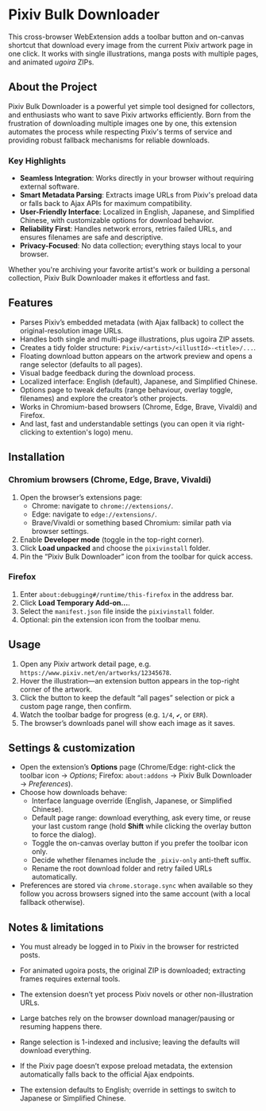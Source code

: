 # Pixiv Bulk Downloader

This cross-browser WebExtension adds a toolbar button and on-canvas shortcut that download every image from the current Pixiv artwork page in one click. It works with single illustrations, manga posts with multiple pages, and animated _ugoira_ ZIPs.

## About the Project

Pixiv Bulk Downloader is a powerful yet simple tool designed for collectors, and enthusiasts who want to save Pixiv artworks efficiently. Born from the frustration of downloading multiple images one by one, this extension automates the process while respecting Pixiv's terms of service and providing robust fallback mechanisms for reliable downloads.

### Key Highlights
- **Seamless Integration**: Works directly in your browser without requiring external software.
- **Smart Metadata Parsing**: Extracts image URLs from Pixiv's preload data or falls back to Ajax APIs for maximum compatibility.
- **User-Friendly Interface**: Localized in English, Japanese, and Simplified Chinese, with customizable options for download behavior.
- **Reliability First**: Handles network errors, retries failed URLs, and ensures filenames are safe and descriptive.
- **Privacy-Focused**: No data collection; everything stays local to your browser.

Whether you're archiving your favorite artist's work or building a personal collection, Pixiv Bulk Downloader makes it effortless and fast.

## Features

- Parses Pixiv’s embedded metadata (with Ajax fallback) to collect the original-resolution image URLs.
- Handles both single and multi-page illustrations, plus ugoira ZIP assets.
- Creates a tidy folder structure: `Pixiv/<artist>/<illustId>-<title>/...`.
- Floating download button appears on the artwork preview and opens a range selector (defaults to all pages).
- Visual badge feedback during the download process.
- Localized interface: English (default), Japanese, and Simplified Chinese.
- Options page to tweak defaults (range behaviour, overlay toggle, filenames) and explore the creator’s other projects.
- Works in Chromium-based browsers (Chrome, Edge, Brave, Vivaldi) and Firefox.
- And last, fast and understandable settings (you can open it via right-clicking to extention's logo) menu.

## Installation

### Chromium browsers (Chrome, Edge, Brave, Vivaldi)

1. Open the browser’s extensions page:
   - Chrome: navigate to `chrome://extensions/`.
   - Edge: navigate to `edge://extensions/`.
   - Brave/Vivaldi or something based Chromium: similar path via browser settings.
2. Enable **Developer mode** (toggle in the top-right corner).
3. Click **Load unpacked** and choose the `pixivinstall` folder.
4. Pin the “Pixiv Bulk Downloader” icon from the toolbar for quick access.

### Firefox

1. Enter `about:debugging#/runtime/this-firefox` in the address bar.
2. Click **Load Temporary Add-on…**.
3. Select the `manifest.json` file inside the `pixivinstall` folder.
4. Optional: pin the extension icon from the toolbar menu.


## Usage

1. Open any Pixiv artwork detail page, e.g. `https://www.pixiv.net/en/artworks/12345678`.
2. Hover the illustration—an extension button appears in the top-right corner of the artwork.
3. Click the button to keep the default “all pages” selection or pick a custom page range, then confirm.
4. Watch the toolbar badge for progress (e.g. `1/4`, `✔`, or `ERR`).
5. The browser’s downloads panel will show each image as it saves.

## Settings & customization

- Open the extension’s **Options** page (Chrome/Edge: right-click the toolbar icon → *Options*; Firefox: `about:addons` → Pixiv Bulk Downloader → *Preferences*).
- Choose how downloads behave:
   - Interface language override (English, Japanese, or Simplified Chinese).
   - Default page range: download everything, ask every time, or reuse your last custom range (hold **Shift** while clicking the overlay button to force the dialog).
   - Toggle the on-canvas overlay button if you prefer the toolbar icon only.
   - Decide whether filenames include the `_pixiv-only` anti-theft suffix.
   - Rename the root download folder and retry failed URLs automatically.
- Preferences are stored via `chrome.storage.sync` when available so they follow you across browsers signed into the same account (with a local fallback otherwise).

## Notes & limitations

- You must already be logged in to Pixiv in the browser for restricted posts.
- For animated ugoira posts, the original ZIP is downloaded; extracting frames requires external tools.
- The extension doesn’t yet process Pixiv novels or other non-illustration URLs.
- Large batches rely on the browser download manager/pausing or resuming happens there.
- Range selection is 1-indexed and inclusive; leaving the defaults will download everything.
- If the Pixiv page doesn’t expose preload metadata, the extension automatically falls back to the official Ajax endpoints.

- The extension defaults to English; override in settings to switch to Japanese or Simplified Chinese.
